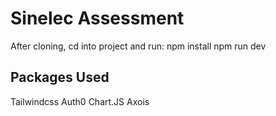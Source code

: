 # Sinelec Assessment

After cloning, cd into project and run:
npm install
npm run dev

## Packages Used

Tailwindcss
Auth0
Chart.JS
Axois
